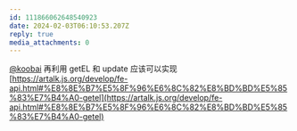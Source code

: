 ```yaml
---
id: 111866062648540923
date: 2024-02-03T06:10:53.207Z
reply: true
media_attachments: 0
---
```


[@koobai](https://mastodon.social/@koobai) 再利用 getEL 和 update 应该可以实现 [https://artalk.js.org/develop/fe-api.html#%E8%8E%B7%E5%8F%96%E6%8C%82%E8%BD%BD%E5%85%83%E7%B4%A0-getel](https://artalk.js.org/develop/fe-api.html#%E8%8E%B7%E5%8F%96%E6%8C%82%E8%BD%BD%E5%85%83%E7%B4%A0-getel)

